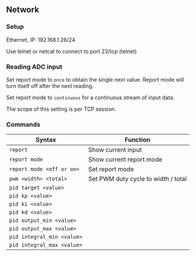 ## Network

### Setup

Ethernet, IP: 192.168.1.26/24

Use telnet or netcat to connect to port 23/tcp (telnet)

### Reading ADC input

Set report mode to `once` to obtain the single next value. Report mode
will turn itself off after the next reading.

Set report mode to `continuous` for a continuous stream of input data.

The scope of this setting is per TCP session.


### Commands

| Syntax                     | Function                            |
| ---                        | ---                                 |
| `report`                   | Show current input                  |
| `report mode`              | Show current report mode            |
| `report mode <off or on>`  | Set report mode                     |
| `pwm <width> <total>`      | Set PWM duty cycle to width / total |
| `pid target <value>`       |                                     |
| `pid kp <value>`           |                                     |
| `pid ki <value>`           |                                     |
| `pid kd <value>`           |                                     |
| `pid output_min <value>`   |                                     |
| `pid output_max <value>`   |                                     |
| `pid integral_min <value>` |                                     |
| `pid integral_max <value>` |                                     |
